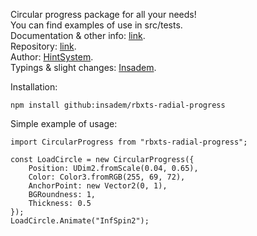 Circular progress package for all your needs!<br/>
You can find examples of use in src/tests.<br/>
Documentation & other info: [link](https://devforum.roblox.com/t/circular-radial-progress-bar-rounded/1594512).<br/>
Repository: [link](https://github.com/Insadem/rbxts-radial-progress).<br/>
Author: [HintSystem](https://www.roblox.com/users/283367718/profile).<br/>
Typings & slight changes: [Insadem](https://www.roblox.com/users/1644392228/profile).<br/>

Installation:
```
npm install github:insadem/rbxts-radial-progress
```

Simple example of usage:
```TS
import CircularProgress from "rbxts-radial-progress";

const LoadCircle = new CircularProgress({
    Position: UDim2.fromScale(0.04, 0.65),
    Color: Color3.fromRGB(255, 69, 72),
    AnchorPoint: new Vector2(0, 1),
    BGRoundness: 1,
    Thickness: 0.5
});
LoadCircle.Animate("InfSpin2");
```